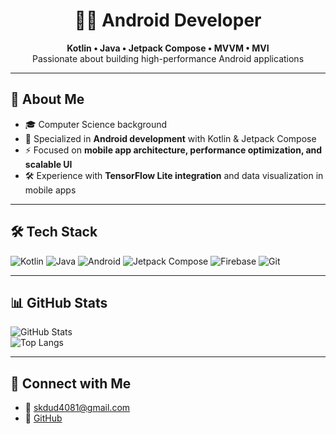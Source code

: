 <h1 align="center">👨‍💻 Android Developer</h1>
<p align="center">
  <b>Kotlin • Java • Jetpack Compose • MVVM • MVI</b><br>
  Passionate about building high-performance Android applications
</p>

---

## 🚀 About Me
- 🎓 Computer Science background  
- 📱 Specialized in **Android development** with Kotlin & Jetpack Compose  
- ⚡ Focused on **mobile app architecture, performance optimization, and scalable UI**  
- 🛠 Experience with **TensorFlow Lite integration** and data visualization in mobile apps  

---

## 🛠 Tech Stack
![Kotlin](https://img.shields.io/badge/Kotlin-7F52FF?style=for-the-badge&logo=kotlin&logoColor=white)
![Java](https://img.shields.io/badge/Java-007396?style=for-the-badge&logo=java&logoColor=white)
![Android](https://img.shields.io/badge/Android-3DDC84?style=for-the-badge&logo=android&logoColor=white)
![Jetpack Compose](https://img.shields.io/badge/Jetpack%20Compose-4285F4?style=for-the-badge&logo=jetpack-compose&logoColor=white)
![Firebase](https://img.shields.io/badge/Firebase-FFCA28?style=for-the-badge&logo=firebase&logoColor=black)
![Git](https://img.shields.io/badge/Git-F05032?style=for-the-badge&logo=git&logoColor=white)

---

## 📊 GitHub Stats
![GitHub Stats](https://github-readme-stats.vercel.app/api?username=skdud0629&show_icons=true&theme=radical)  
![Top Langs](https://github-readme-stats.vercel.app/api/top-langs/?username=skdud0629&layout=compact&theme=radical)  

---

## 🔗 Connect with Me
- 📧 skdud4081@gmail.com  
- 🐙 [GitHub](https://github.com/skdud0629)  
